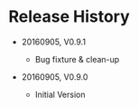 # Release History

* 20160905, V0.9.1
    * Bug fixture & clean-up
    
* 20160905, V0.9.0
    * Initial Version